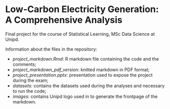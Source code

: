 # Low-Carbon Electricity Generation: A Comprehensive Analysis

Final project for the course of Statistical Learning, MSc Data Science at Unipd.

Information about the files in the repository:
- _project_markdown.Rmd_: R markdown file containing the code and the comments;
- _project_markdown_pdf_version_: knitted markdown in PDF format;
- _project_presentation.pptx_: presentation used to expose the project during the exam;
- _datasets_: contains the datasets used during the analyses and necessary to run the code;
- _images_: contains Unipd logo used in to generate the frontpage of the markdown.

